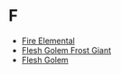 # F

- [Fire Elemental](fire-elemental.md)
- [Flesh Golem Frost Giant](flesh-golem-frost-giant.md)
- [Flesh Golem](flesh-golem.md)
